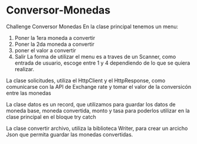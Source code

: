 # Conversor-Monedas
Challenge Conversor Monedas
En la clase principal tenemos un menu:
1. Poner la 1era moneda a convertir
2. Poner la 2da moneda a convertir
3. poner el valor a convertir
4. Salir
La forma de utilizar el menu es a traves de un Scanner, como entrada de usuario, escoge entre 1 y 4 dependiendo de lo que se quiera realizar.

La clase solicitudes, utiliza el HttpClient y el HttpResponse, como comunicarse con la API de Exchange rate y tomar el valor de la conversicón entre las monedas

La clase datos es un record, que utilizamos para guardar los datos de moneda base, moneda convertida, monto y tasa para poderlos utilizar 
en la clase principal en el bloque try catch

La clase convertir archivo, utiliza la biblioteca Writer, para crear un arcicho Json que permita guardar las monedas convertidas.


